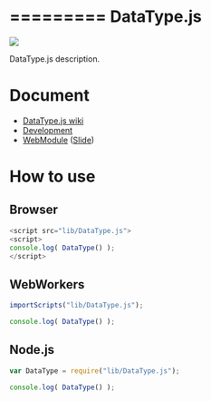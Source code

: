 =========
DataType.js
=========

![](https://travis-ci.org/uupaa/DataType.js.png)

DataType.js description.

# Document

- [DataType.js wiki](https://github.com/uupaa/DataType.js/wiki/DataType)
- [Development](https://github.com/uupaa/WebModule/wiki/Development)
- [WebModule](https://github.com/uupaa/WebModule) ([Slide](http://uupaa.github.io/Slide/slide/WebModule/index.html))


# How to use

## Browser

```js
<script src="lib/DataType.js">
<script>
console.log( DataType() );
</script>
```

## WebWorkers

```js
importScripts("lib/DataType.js");

console.log( DataType() );
```

## Node.js

```js
var DataType = require("lib/DataType.js");

console.log( DataType() );
```

